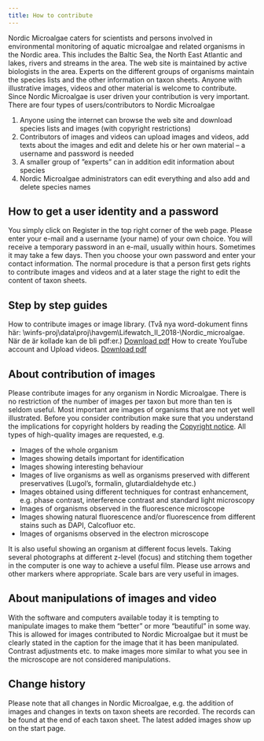 ```yaml
---
title: How to contribute
---
```


Nordic Microalgae caters for scientists and persons involved in environmental monitoring of aquatic microalgae and related organisms in the Nordic area. This includes the Baltic Sea, the North East Atlantic and lakes, rivers and streams in the area. The web site is maintained by active biologists in the area. Experts on the different groups of organisms maintain the species lists and the other information on taxon sheets. Anyone with illustrative images, videos and other material is welcome to contribute. Since Nordic Microalgae is user driven your contribution is very important. There are four types of users/contributors to Nordic Microalgae

1. Anyone using the internet can browse the web site and download species lists and images (with copyright restrictions)
2. Contributors of images and videos can upload images and videos, add texts about the images and edit and delete his or her own material – a username and password is needed
3. A smaller group of ”experts” can in addition edit information about species
4. Nordic Microalgae administrators can edit everything and also add and delete species names

## How to get a user identity and a password

You simply click on Register in the top right corner of the web page. Please enter your e-mail and a username (your name) of your own choice. You will receive a temporary password in an e-mail, usually within hours. Sometimes it may take a few days. Then you choose your own password and enter your contact information. The normal procedure is that a person first gets rights to contribute images and videos and at a later stage the right to edit the content of taxon sheets.

## Step by step guides

How to contribute images or image library. (Två nya word-dokument finns här: \\winfs-proj\data\proj\havgem\Lifewatch_II_2018-\Nordic_microalgae. När de är kollade kan de bli pdf:er.) [Download pdf](http://downloads.nordicmicroalgae.org/nordic_microalgae_guide_for_contriburs.pdf)
How to create YouTube account and Upload videos. [Download pdf](http://downloads.nordicmicroalgae.org/CreateYouTubeaccount&UploadVideo.pdf)

## About contribution of images

Please contribute images for any organism in Nordic Microalgae. There is no restriction of the number of images per taxon but more than ten is seldom useful. Most important are images of organisms that are not yet well illustrated. Before you consider contribution make sure that you understand the implications for copyright holders by reading the [Copyright notice](/copyright-notice). All types of high-quality images are requested, e.g.

* Images of the whole organism
* Images showing details important for identification
* Images showing interesting behaviour
* Images of live organisms as well as organisms preserved with different preservatives (Lugol’s, formalin, glutardialdehyde etc.)
* Images obtained using different techniques for contrast enhancement, e.g. phase contrast, interference contrast and standard light microscopy
* Images of organisms observed in the fluorescence microscope
* Images showing natural fluorescence and/or fluorescence from different stains such as DAPI, Calcofluor etc.
* Images of organisms observed in the electron microscope

It is also useful showing an organism at different focus levels. Taking several photographs at different z-level (focus) and stitching them together in the computer is one way to achieve a useful film. Please use arrows and other markers where appropriate. Scale bars are very useful in images.

## About manipulations of images and video

With the software and computers available today it is tempting to manipulate images to make them “better” or more “beautiful” in some way. This is allowed for images contributed to Nordic Microalgae but it must be clearly stated in the caption for the image that it has been manipulated. Contrast adjustments etc. to make images more similar to what you see in the microscope are not considered manipulations.

## Change history

Please note that all changes in Nordic Microalgae, e.g. the addition of images and changes in texts on taxon sheets are recorded. The records can be found at the end of each taxon sheet. The latest added images show up on the start page.
